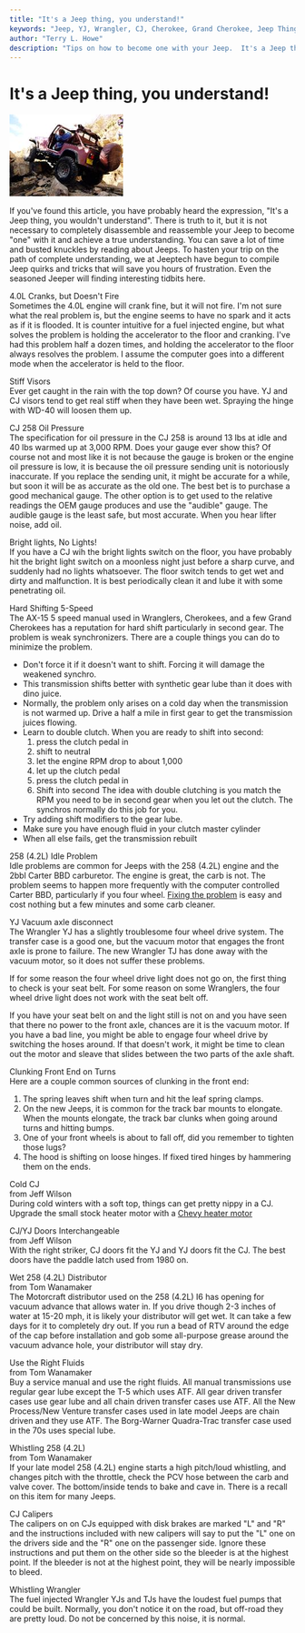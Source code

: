 ```yaml
---
title: "It's a Jeep thing, you understand!"
keywords: "Jeep, YJ, Wrangler, CJ, Cherokee, Grand Cherokee, Jeep Thing"
author: "Terry L. Howe"
description: "Tips on how to become one with your Jeep.  It's a Jeep thing, you understand."
---
```

# It's a Jeep thing, you understand!

![Phil Collard on Tabasco Twister](../img/terry/trail/lc98b_.jpg)

If you've found this article, you have probably heard the expression, "It's a Jeep thing, you wouldn't understand". There is truth to it, but it is not necessary to completely disassemble and reassemble your Jeep to become "one" with it and achieve a true understanding. You can save a lot of time and busted knuckles by reading about Jeeps. To hasten your trip on the path of complete understanding, we at Jeeptech have begun to compile Jeep quirks and tricks that will save you hours of frustration. Even the seasoned Jeeper will finding interesting tidbits here. 

4.0L Cranks, but Doesn't Fire  
Sometimes the 4.0L engine will crank fine, but it will not fire. I'm not sure what the real problem is, but the engine seems to have no spark and it acts as if it is flooded. It is counter intuitive for a fuel injected engine, but what solves the problem is holding the accelerator to the floor and cranking. I've had this problem half a dozen times, and holding the accelerator to the floor always resolves the problem. I assume the computer goes into a different mode when the accelerator is held to the floor. 

Stiff Visors  
Ever get caught in the rain with the top down? Of course you have. YJ and CJ visors tend to get real stiff when they have been wet. Spraying the hinge with WD-40 will loosen them up. 

CJ 258 Oil Pressure  
The specification for oil pressure in the CJ 258 is around 13 lbs at idle and 40 lbs warmed up at 3,000 RPM. Does your gauge ever show this? Of course not and most like it is not because the gauge is broken or the engine oil pressure is low, it is because the oil pressure sending unit is notoriously inaccurate. If you replace the sending unit, it might be accurate for a while, but soon it will be as accurate as the old one. The best bet is to purchase a good mechanical gauge. The other option is to get used to the relative readings the OEM gauge produces and use the "audible" gauge. The audible gauge is the least safe, but most accurate. When you hear lifter noise, add oil. 

Bright lights, No Lights!  
If you have a CJ wih the bright lights switch on the floor, you have probably hit the bright light switch on a moonless night just before a sharp curve, and suddenly had no lights whatsoever. The floor switch tends to get wet and dirty and malfunction. It is best periodically clean it and lube it with some penetrating oil. 

Hard Shifting 5-Speed  
The AX-15 5 speed manual used in Wranglers, Cherokees, and a few Grand Cherokees has a reputation for hard shift particularly in second gear. The problem is weak synchronizers. There are a couple things you can do to minimize the problem. 

  * Don't force it if it doesn't want to shift. Forcing it will damage the weakened synchro.
  * This transmission shifts better with synthetic gear lube than it does with dino juice.
  * Normally, the problem only arises on a cold day when the transmission is not warmed up. Drive a half a mile in first gear to get the transmission juices flowing. 
  * Learn to double clutch. When you are ready to shift into second: 
    1. press the clutch pedal in
    2. shift to neutral
    3. let the engine RPM drop to about 1,000
    4. let up the clutch pedal
    5. press the clutch pedal in
    6. Shift into second
The idea with double clutching is you match the RPM you need to be in second gear when you let out the clutch. The synchros normally do this job for you. 
  * Try adding shift modifiers to the gear lube.
  * Make sure you have enough fluid in your clutch master cylinder
  * When all else fails, get the transmission rebuilt

258 (4.2L) Idle Problem  
Idle problems are common for Jeeps with the 258 (4.2L) engine and the 2bbl Carter BBD carburetor. The engine is great, the carb is not. The problem seems to happen more frequently with the computer controlled Carter BBD, particularly if you four wheel. [ Fixing the problem](/engine/factory/carter.md) is easy and cost nothing but a few minutes and some carb cleaner. 

YJ Vacuum axle disconnect  
The Wrangler YJ has a slightly troublesome four wheel drive system. The transfer case is a good one, but the vacuum motor that engages the front axle is prone to failure. The new Wrangler TJ has done away with the vacuum motor, so it does not suffer these problems.

If for some reason the four wheel drive light does not go on, the first thing to check is your seat belt. For some reason on some Wranglers, the four wheel drive light does not work with the seat belt off.

If you have your seat belt on and the light still is not on and you have seen that there no power to the front axle, chances are it is the vacuum motor. If you have a bad line, you might be able to engage four wheel drive by switching the hoses around. If that doesn't work, it might be time to clean out the motor and sleave that slides between the two parts of the axle shaft. 

Clunking Front End on Turns  
Here are a couple common sources of clunking in the front end: 

  1. The spring leaves shift when turn and hit the leaf spring clamps.
  2. On the new Jeeps, it is common for the track bar mounts to elongate. When the mounts elongate, the track bar clunks when going around turns and hitting bumps.
  3. One of your front wheels is about to fall off, did you remember to tighten those lugs?
  4. The hood is shifting on loose hinges. If fixed tired hinges by hammering them on the ends.

Cold CJ  
from Jeff Wilson  
During cold winters with a soft top, things can get pretty nippy in a CJ. Upgrade the small stock heater motor with a [ Chevy heater motor](/body/heater.md)

CJ/YJ Doors Interchangeable  
from Jeff Wilson  
With the right striker, CJ doors fit the YJ and YJ doors fit the CJ. The best doors have the paddle latch used from 1980 on. 

Wet 258 (4.2L) Distributor  
from Tom Wanamaker  
The Motorcraft distributor used on the 258 (4.2L) I6 has opening for vacuum advance that allows water in. If you drive though 2-3 inches of water at 15-20 mph, it is likely your distributor will get wet. It can take a few days for it to completely dry out. If you run a bead of RTV around the edge of the cap before installation and gob some all-purpose grease around the vacuum advance hole, your distributor will stay dry. 

Use the Right Fluids  
from Tom Wanamaker  
Buy a service manual and use the right fluids. All manual transmissions use regular gear lube except the T-5 which uses ATF. All gear driven transfer cases use gear lube and all chain driven transfer cases use ATF. All the New Process/New Venture transfer cases used in late model Jeeps are chain driven and they use ATF. The Borg-Warner Quadra-Trac transfer case used in the 70s uses special lube. 

Whistling 258 (4.2L)  
from Tom Wanamaker  
If your late model 258 (4.2L) engine starts a high pitch/loud whistling, and changes pitch with the throttle, check the PCV hose between the carb and valve cover. The bottom/inside tends to bake and cave in. There is a recall on this item for many Jeeps. 

CJ Calipers  
The calipers on on CJs equipped with disk brakes are marked "L" and "R" and the instructions included with new calipers will say to put the "L" one on the drivers side and the "R" one on the passenger side. Ignore these instructions and put them on the other side so the bleeder is at the highest point. If the bleeder is not at the highest point, they will be nearly impossible to bleed. 

Whistling Wrangler  
The fuel injected Wrangler YJs and TJs have the loudest fuel pumps that could be built. Normally, you don't notice it on the road, but off-road they are pretty loud. Do not be concerned by this noise, it is normal.